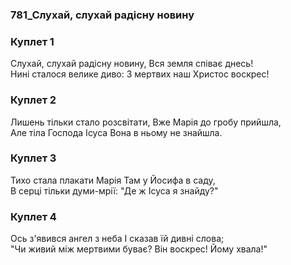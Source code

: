 ### 781_Слухай, слухай радісну новину
### Куплет 1
Слухай, слухай радісну новину, Вся земля співає днесь! <br/>Нині сталося велике диво: З мертвих наш Христос воскрес!
### Куплет 2
Лишень тільки стало розсвітати, Вже Марія до гробу прийшла, <br/>Але тіла Господа Ісуса Вона в ньому не знайшла.
### Куплет 3
Тихо стала плакати Марія Там у Йосифа в саду, <br/>В серці тільки думи-мрії: "Де ж Ісуса я знайду?"
### Куплет 4
Ось з'явився ангел з неба І сказав їй дивні слова; <br/>"Чи живий між мертвими буває? Він воскрес! Йому хвала!"
